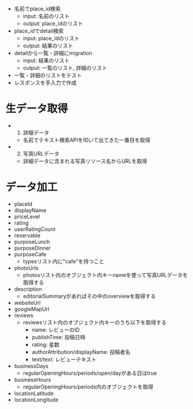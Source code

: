 - 名前でplace_id検索
    - input: 名前のリスト
    - output: place_idのリスト
- place_idでdetail検索
    - input: place_idのリスト
    - output: 結果のリスト
- detailから一覧・詳細にmigration
    - input: 結果のリスト
    - output: 一覧のリスト, 詳細のリスト
- 一覧・詳細のリストをテスト
- レスポンスを手入力で作成

# 生データ取得
- 1. 詳細データ
    - 名前でテキスト検索APIを叩いて出てきた一番目を取得
- 2. 写真URLデータ
    - 詳細データに含まれる写真リソース名からURLを取得

# データ加工
- placeId
- displayName
- priceLevel
- rating
- userRatingCount
- reservable
- purposeLunch
- purposeDinner
- purposeCafe
    - typesリスト内に"cafe"を持つこと
- photoUrls
    - photosリスト内のオブジェクト内キーnameを使って写真URLデータを取得する
- description
    - editorialSummaryがあればその中のoverviewを取得する
- websiteUrl
- googleMapUrl
- reviews
    - reviewsリスト内のオブジェクト内キーのうち以下を取得する
        - name: レビューのID
        - publishTime: 投稿日時
        - rating: 星数
        - authorAttribution/displayName: 投稿者名
        - text/text: レビューテキスト
- businessDays
    - regularOpeningHours/periods/open/dayがある日はtrue
- businessHours
    - regularOpeningHours/periods内のオブジェクトを取得
- locationLatitude
- locationLongitude

